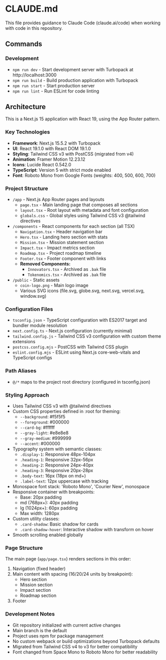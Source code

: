 # CLAUDE.md

This file provides guidance to Claude Code (claude.ai/code) when working with code in this repository.

## Commands

### Development
- `npm run dev` - Start development server with Turbopack at http://localhost:3000
- `npm run build` - Build production application with Turbopack
- `npm run start` - Start production server
- `npm run lint` - Run ESLint for code linting

## Architecture

This is a Next.js 15 application with React 19, using the App Router pattern.

### Key Technologies
- **Framework**: Next.js 15.5.2 with Turbopack
- **UI**: React 19.1.0 with React DOM 19.1.0
- **Styling**: Tailwind CSS v3 with PostCSS (migrated from v4)
- **Animation**: Framer Motion 12.23.12
- **Icons**: Lucide React 0.542.0
- **TypeScript**: Version 5 with strict mode enabled
- **Font**: Roboto Mono from Google Fonts (weights: 400, 500, 600, 700)

### Project Structure
- `/app` - Next.js App Router pages and layouts
  - `page.tsx` - Main landing page that composes all sections
  - `layout.tsx` - Root layout with metadata and font configuration
  - `globals.css` - Global styles using Tailwind CSS v3 @tailwind directives
- `/components` - React components for each section (all TSX)
  - `Navigation.tsx` - Header navigation bar
  - `Hero.tsx` - Landing hero section with stats
  - `Mission.tsx` - Mission statement section
  - `Impact.tsx` - Impact metrics section
  - `Roadmap.tsx` - Project roadmap timeline
  - `Footer.tsx` - Footer component with links
  - **Removed Components:**
    - `Innovators.tsx` - Archived as `.bak` file
    - `Tokenomics.tsx` - Archived as `.bak` file
- `/public` - Static assets
  - `coin-logo.png` - Main logo image
  - Various SVG icons (file.svg, globe.svg, next.svg, vercel.svg, window.svg)

### Configuration Files
- `tsconfig.json` - TypeScript configuration with ES2017 target and bundler module resolution
- `next.config.ts` - Next.js configuration (currently minimal)
- `tailwind.config.js` - Tailwind CSS v3 configuration with custom theme extensions
- `postcss.config.mjs` - PostCSS with Tailwind CSS plugin
- `eslint.config.mjs` - ESLint using Next.js core-web-vitals and TypeScript configs

### Path Aliases
- `@/*` maps to the project root directory (configured in tsconfig.json)

### Styling Approach
- Uses Tailwind CSS v3 with @tailwind directives
- Custom CSS properties defined in :root for theming:
  - `--background`: #f5f5f5
  - `--foreground`: #000000
  - `--card-bg`: #ffffff
  - `--gray-light`: #e8e8e8
  - `--gray-medium`: #999999
  - `--accent`: #000000
- Typography system with semantic classes:
  - `.display-1`: Responsive 48px-104px
  - `.heading-1`: Responsive 32px-56px
  - `.heading-2`: Responsive 24px-40px
  - `.heading-3`: Responsive 20px-28px
  - `.body-text`: 16px (18px on md+)
  - `.label-text`: 12px uppercase with tracking
- Monospace font stack: 'Roboto Mono', 'Courier New', monospace
- Responsive container with breakpoints:
  - Base: 20px padding
  - md (768px+): 40px padding
  - lg (1024px+): 60px padding
  - Max width: 1280px
- Custom utility classes:
  - `.card-shadow`: Basic shadow for cards
  - `.card-shadow-hover`: Interactive shadow with transform on hover
- Smooth scrolling enabled globally

### Page Structure
The main page (`app/page.tsx`) renders sections in this order:
1. Navigation (fixed header)
2. Main content with spacing (16/20/24 units by breakpoint):
   - Hero section
   - Mission section
   - Impact section
   - Roadmap section
3. Footer

### Development Notes
- Git repository initialized with current active changes
- Main branch is the default
- Project uses npm for package management
- No custom webpack or build optimizations beyond Turbopack defaults
- Migrated from Tailwind CSS v4 to v3 for better compatibility
- Font changed from Space Mono to Roboto Mono for better readability